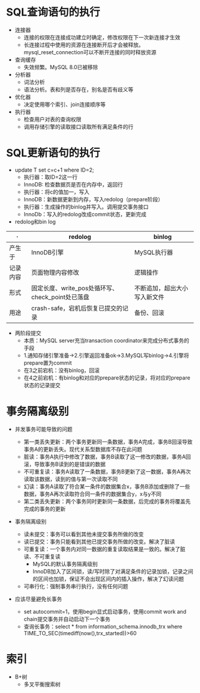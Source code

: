 # SQL查询语句的执行
- 连接器
  - 连接的权限在连接成功建立时确定，修改权限在下一次新连接才生效
  - 长连接过程中使用的资源在连接断开后才会被释放。mysql_reset_connection可以不断开连接的同时释放资源
- 查询缓存
  - 失效频繁。MySQL 8.0已被移除
- 分析器
  - 词法分析
  - 语法分析。表和列是否存在，别名是否有歧义等
- 优化器
  - 决定使用哪个索引、join连接顺序等
- 执行器
  - 检查用户对表的查询权限
  - 调用存储引擎的读取接口读取所有满足条件的行
 
 # SQL更新语句的执行
 - update T set c=c+1 where ID=2;
   - 执行器：取ID=2这一行
   - InnoDB: 检查数据页是否在内存中，返回行
   - 执行器：将c的值加一，写入
   - InnoDB：新数据更新到内存，写入redolog（prepare阶段）
   - 执行器：生成操作的binlog并写入。调用提交事务接口
   - InnoDb：写入的redolog改成commit状态，更新完成
- redolog和bin log

| ·| redolog | binlog  |
|  ----  | ----  |----  |
| 产生于  | InnoDB引擎 | MySQL执行器 |
| 记录内容  | 页面物理内容修改 | 逻辑操作 |
| 形式 | 固定长度、write_pos处循环写、check_point处已落盘|不断追加，超出大小写入新文件 |
| 用途| crash-safe，宕机后恢复已提交的记录|备份、回滚|

- 两阶段提交
  - 本质：MySQL server充当transaction coordinator来完成分布式事务的手段
  - 1.通知存储引擎准备->2.引擎返回准备ok->3.MySQL写binlog->4.引擎将prepare置为commit
  - 在3之前宕机：没有binlog，回滚
  - 在4之前宕机：有binlog和对应的prepare状态的记录，将对应的prepare状态的记录提交

# 事务隔离级别
- 并发事务可能导致的问题
  - 第一类丢失更新：两个事务更新同一条数据，事务A完成，事务B回滚导致事务A的更新丢失。现代关系型数据库不存在此问题
  - 脏读：事务A执行中修改了数据，事务B读取了这一修改的数据，事务A回滚，导致事务B读到的是错误的数据
  - 不可重复读：事务A读取了一条数据，事务B更新了这一数据，事务A再次读取该数据，读到的值与第一次读取不同
  - 幻读：事务A读取了符合某一条件的数据集合x，事务B添加或删除了一些数据，事务A再次读取符合同一条件的数据集合y，x与y不同
  - 第二类丢失更新：两个事务同时更新同一条数据，后完成的事务将覆盖先完成的事务的更新
  
- 事务隔离级别
  - 读未提交：事务可以看到其他未提交事务所做的改变
  - 读已提交：事务只能看到其他已提交事务所做的改变。解决了脏读
  - 可重复读：一个事务内对同一数据的重复读取结果是一致的。解决了脏读、不可重复读
    - MySQL的默认事务隔离级别
    - InnoDB加入了区间锁，读/写时除了对满足条件的记录加锁，记录之间的区间也加锁，保证不会出现区间内的插入操作，解决了幻读问题
  - 可串行化：强制事务串行执行，没有任何问题
  
- 应该尽量避免长事务
  - set autocommit=1，使用begin显式启动事务，使用commit work and chain提交事务并自动启动下一个事务
  - 查询长事务：select * from information_schema.innodb_trx where TIME_TO_SEC(timediff(now(),trx_started))>60
  
# 索引
- B+树
  - 多叉平衡搜索树
